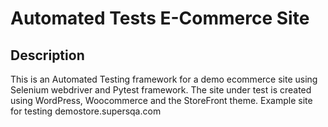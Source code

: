 # Automated Tests E-Commerce Site

## Description
This is an Automated Testing framework for a demo ecommerce site using Selenium webdriver and Pytest framework. The site under test is created using WordPress, Woocommerce and the StoreFront theme. Example site for testing demostore.supersqa.com

